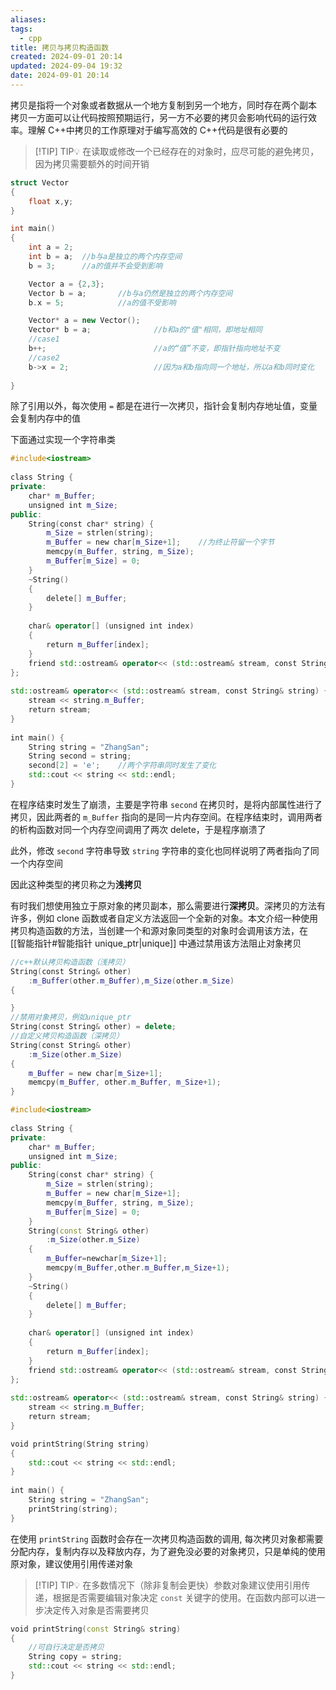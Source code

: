 ```yaml
---
aliases: 
tags:
  - cpp
title: 拷贝与拷贝构造函数
created: 2024-09-01 20:14
updated: 2024-09-04 19:32
date: 2024-09-01 20:14
---
```

拷贝是指将一个对象或者数据从一个地方复制到另一个地方，同时存在两个副本
拷贝一方面可以让代码按照预期运行，另一方不必要的拷贝会影响代码的运行效率。理解 C++中拷贝的工作原理对于编写高效的 C++代码是很有必要的
> [!TIP] TIP💡 
>  在读取或修改一个已经存在的对象时，应尽可能的避免拷贝，因为拷贝需要额外的时间开销

```cpp
struct Vector
{
	float x,y;
}

int main()
{
	int a = 2;
	int b = a;	//b与a是独立的两个内存空间
	b = 3;      //a的值并不会受到影响

	Vector a = {2,3};
	Vector b = a;		//b与a仍然是独立的两个内存空间
	b.x = 5;			//a的值不受影响

	Vector* a = new Vector();
	Vector* b = a;				//b和a的"值"相同，即地址相同
	//case1
	b++;						//a的“值”不变，即指针指向地址不变
	//case2
	b->x = 2;					//因为a和b指向同一个地址，所以a和b同时变化
	
}
```
除了引用以外，每次使用 `=` 都是在进行一次拷贝，指针会复制内存地址值，变量会复制内存中的值

下面通过实现一个字符串类
```cpp
#include<iostream>  
  
class String {  
private:  
    char* m_Buffer;  
    unsigned int m_Size;  
public:  
    String(const char* string) {  
        m_Size = strlen(string);  
        m_Buffer = new char[m_Size+1];    //为终止符留一个字节  
        memcpy(m_Buffer, string, m_Size);  
        m_Buffer[m_Size] = 0;  
    }  
    ~String()  
    {  
        delete[] m_Buffer;  
    }  
  
    char& operator[] (unsigned int index)  
    {  
        return m_Buffer[index];  
    }  
    friend std::ostream& operator<< (std::ostream& stream, const String& string);  
};  
  
std::ostream& operator<< (std::ostream& stream, const String& string) {  
    stream << string.m_Buffer;  
    return stream;  
}  
  
int main() {  
    String string = "ZhangSan";  
    String second = string;  
    second[2] = 'e';    //两个字符串同时发生了变化  
    std::cout << string << std::endl;  
}
```
在程序结束时发生了崩溃，主要是字符串 `second` 在拷贝时，是将内部属性进行了拷贝，因此两者的 `m_Buffer` 指向的是同一片内存空间。在程序结束时，调用两者的析构函数对同一个内存空间调用了两次 delete，于是程序崩溃了

此外，修改 `second` 字符串导致 `string` 字符串的变化也同样说明了两者指向了同一个内存空间

因此这种类型的拷贝称之为**浅拷贝**

有时我们想使用独立于原对象的拷贝副本，那么需要进行**深拷贝**。深拷贝的方法有许多，例如 clone 函数或者自定义方法返回一个全新的对象。本文介绍一种使用拷贝构造函数的方法，当创建一个和源对象同类型的对象时会调用该方法，在 [[智能指针#智能指针 unique_ptr|unique]] 中通过禁用该方法阻止对象拷贝
```cpp
//c++默认拷贝构造函数（浅拷贝）
String(const String& other)  
    :m_Buffer(other.m_Buffer),m_Size(other.m_Size)  
{

}
//禁用对象拷贝，例如unique_ptr
String(const String& other) = delete;
//自定义拷贝构造函数（深拷贝）
String(const String& other)  
    :m_Size(other.m_Size)  
{  
    m_Buffer = new char[m_Size+1];  
    memcpy(m_Buffer, other.m_Buffer, m_Size+1);  
}
```


```cpp
#include<iostream>  
  
class String {  
private:  
    char* m_Buffer;  
    unsigned int m_Size;  
public:  
    String(const char* string) {  
        m_Size = strlen(string);  
        m_Buffer = new char[m_Size+1]; 
        memcpy(m_Buffer, string, m_Size);  
        m_Buffer[m_Size] = 0;  
    }
    String(const String& other)
        :m_Size(other.m_Size)
    {          
        m_Buffer=newchar[m_Size+1];
        memcpy(m_Buffer,other.m_Buffer,m_Size+1);
    }
    ~String()  
    {  
        delete[] m_Buffer;  
    }  
  
    char& operator[] (unsigned int index)  
    {  
        return m_Buffer[index];  
    }  
    friend std::ostream& operator<< (std::ostream& stream, const String& string);  
};  
  
std::ostream& operator<< (std::ostream& stream, const String& string) {  
    stream << string.m_Buffer;  
    return stream;  
}

void printString(String string)  
{  
    std::cout << string << std::endl;  
}
  
int main() {  
    String string = "ZhangSan";  
	printString(string); 
}
```
在使用 `printString` 函数时会存在一次拷贝构造函数的调用, 每次拷贝对象都需要分配内存，复制内存以及释放内存，为了避免没必要的对象拷贝，只是单纯的使用原对象，建议使用引用传递对象
> [!TIP] TIP💡 
>  在多数情况下（除非复制会更快）参数对象建议使用引用传递，根据是否需要编辑对象决定 `const` 关键字的使用。在函数内部可以进一步决定传入对象是否需要拷贝
```cpp
void printString(const String& string)  
{
	//可自行决定是否拷贝
	String copy = string;
    std::cout << string << std::endl;  
}
```

